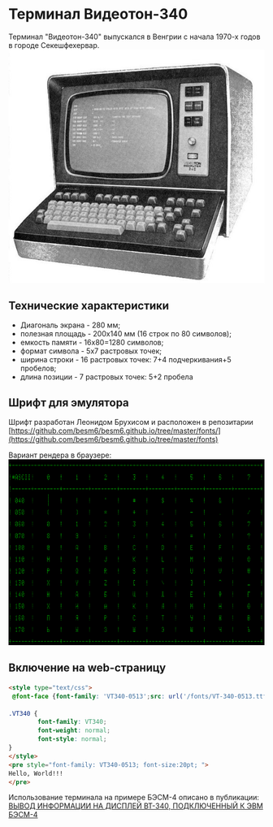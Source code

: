 
# Терминал Видеотон-340
Терминал "Видеотон-340" выпускался в Венгрии с начала 1970-х годов в городе Секешфехервар.
![](images/videoton-340.jpg)

## Технические характеристики
* Диагональ экрана - 280 мм;
* полезная площадь - 200x140 мм (16 строк по 80 символов);
* емкость памяти - 16x80=1280 символов;
* формат символа - 5x7 растровых точек;
* ширина строки - 16 растровых точек: 7+4 подчеркивания+5 пробелов;
* длина позиции - 7 растровых точек: 5+2 пробела

## Шрифт для эмулятора
Шрифт разработан Леонидом Брухисом и расположен в репозитарии [https://github.com/besm6/besm6.github.io/tree/master/fonts/](https://github.com/besm6/besm6.github.io/tree/master/fonts)

Вариант рендера в браузере:
![](images/vt-340-font.png)

## Включение на web-страницу
```html
<style type="text/css">
 @font-face {font-family: 'VT340-0513';src: url('/fonts/VT-340-0513.ttf') format('truetype');}

.VT340 {
        font-family: VT340;
        font-weight: normal;
        font-style: normal;
}
</style>
<pre style="font-family: VT340-0513; font-size:20pt; ">
Hello, World!!!
</pre>
```
Использование терминала на примере БЭСМ-4 описано в публикации: [ВЫВОД ИНФОРМАЦИИ НА ДИСПЛЕЙ ВТ-340, ПОДКЛЮЧЕННЫЙ К ЭВМ БЭСМ-4](https://github.com/besm6/besm6.github.io/blob/master/doc/%D0%92%D1%8B%D0%B2%D0%BE%D0%B4-%D0%BD%D0%B0-%D0%92%D0%A2-340-%D0%91%D0%AD%D0%A1%D0%9C4.pdf)
